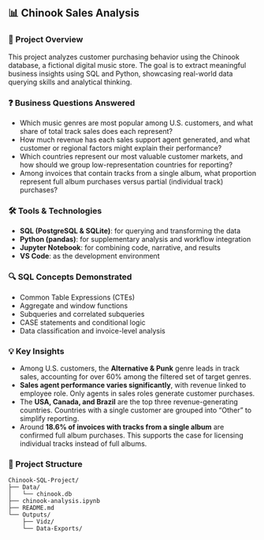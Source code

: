 ## 📊 Chinook Sales Analysis

### 🧠 Project Overview

This project analyzes customer purchasing behavior using the Chinook database, a fictional digital music store. The goal is to extract meaningful business insights using SQL and Python, showcasing real-world data querying skills and analytical thinking.

### ❓ Business Questions Answered

* Which music genres are most popular among U.S. customers, and what share of total track sales does each represent?
* How much revenue has each sales support agent generated, and what customer or regional factors might explain their performance?
* Which countries represent our most valuable customer markets, and how should we group low-representation countries for reporting?
* Among invoices that contain tracks from a single album, what proportion represent full album purchases versus partial (individual track) purchases?

### 🛠️ Tools & Technologies

* **SQL (PostgreSQL & SQLite)**: for querying and transforming the data  
* **Python (pandas)**: for supplementary analysis and workflow integration  
* **Jupyter Notebook**: for combining code, narrative, and results  
* **VS Code**: as the development environment  

### 🔍 SQL Concepts Demonstrated

* Common Table Expressions (CTEs)
* Aggregate and window functions
* Subqueries and correlated subqueries
* CASE statements and conditional logic
* Data classification and invoice-level analysis

### 💡 Key Insights

* Among U.S. customers, the **Alternative & Punk** genre leads in track sales, accounting for over 60% among the filtered set of target genres.
* **Sales agent performance varies significantly**, with revenue linked to employee role. Only agents in sales roles generate customer purchases.
* The **USA, Canada, and Brazil** are the top three revenue-generating countries. Countries with a single customer are grouped into “Other” to simplify reporting.
* Around **18.6% of invoices with tracks from a single album** are confirmed full album purchases. This supports the case for licensing individual tracks instead of full albums.

### 📁 Project Structure

    Chinook-SQL-Project/
    ├── Data/
    │   └── chinook.db
    ├── chinook-analysis.ipynb
    ├── README.md
    └── Outputs/
        ├── Vidz/
        └── Data-Exports/